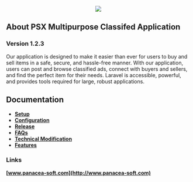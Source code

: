 <p align="center"><a href="https://www.panacea-soft.com" target="_blank"> <img src="https://www.panacea-soft.com/wp-content/uploads/2020/07/ps_logo_2020_2x.png" ></a></p>

## About PSX Multipurpose Classifed Application
### Version 1.2.3

Our application is designed to make it easier than ever for users to buy and sell items in a safe, secure, and hassle-free manner. With our application, users can post and browse classified ads, connect with buyers and sellers, and find the perfect item for their needs.
Laravel is accessible, powerful, and provides tools required for large, robust applications.

## Documentation

- **[Setup](http://bit.ly/3Xzbw64)**
- **[Configuration](http://bit.ly/3YWNZ0l)**
- **[Release](http://bit.ly/3XyMQuw)**
- **[FAQs](http://bit.ly/3I4xfx4)**
- **[Technical Modification](http://bit.ly/3jZYAIR)**
- **[Features](http://bit.ly/3k30F72)**

### Links
**[www.panacea-soft.com](http://www.panacea-soft.com)**
